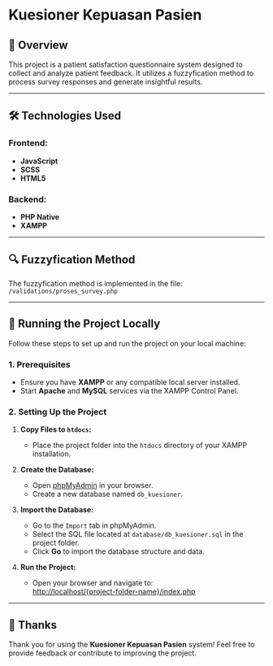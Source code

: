 # Kuesioner Kepuasan Pasien

## 📄 Overview

This project is a patient satisfaction questionnaire system designed to collect and analyze patient feedback. It utilizes a fuzzyfication method to process survey responses and generate insightful results.

---

## 🛠️ Technologies Used

### Frontend:
- **JavaScript**
- **SCSS**
- **HTML5**

### Backend:
- **PHP Native**
- **XAMPP**

---

## 🔍 Fuzzyfication Method

The fuzzyfication method is implemented in the file:  
`/validations/proses_survey.php`

---

## 🚀 Running the Project Locally

Follow these steps to set up and run the project on your local machine:

### 1. Prerequisites
- Ensure you have **XAMPP** or any compatible local server installed.
- Start **Apache** and **MySQL** services via the XAMPP Control Panel.

### 2. Setting Up the Project
1. **Copy Files to `htdocs`:**
   - Place the project folder into the `htdocs` directory of your XAMPP installation.

2. **Create the Database:**
   - Open [phpMyAdmin](http://localhost/phpmyadmin/) in your browser.
   - Create a new database named `db_kuesioner`.

3. **Import the Database:**
   - Go to the `Import` tab in phpMyAdmin.
   - Select the SQL file located at `database/db_kuesioner.sql` in the project folder.
   - Click **Go** to import the database structure and data.

4. **Run the Project:**
   - Open your browser and navigate to:  
     [http://localhost/{project-folder-name}/index.php](http://localhost/{project-folder-name}/index.php)

---

## 🙏 Thanks

Thank you for using the **Kuesioner Kepuasan Pasien** system! Feel free to provide feedback or contribute to improving the project.
